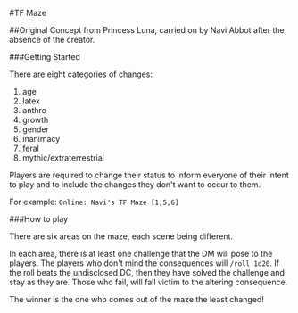 #TF Maze  

##Original Concept from Princess Luna, carried on by Navi Abbot after the absence of the creator.  

###Getting Started  

There are eight categories of changes:  
1. age  
2. latex  
3. anthro  
4. growth  
5. gender  
6. inanimacy  
7. feral  
8. mythic/extraterrestrial  

Players are required to change their status to inform everyone of their intent to play and to include the changes they don't want to occur to them.  

For example: ```Online: Navi's TF Maze [1,5,6]```  

###How to play  

There are six areas on the maze, each scene being different.  

In each area, there is at least one challenge that the DM will pose to the players. The players who don't mind the consequences will ```/roll 1d20```. If the roll beats the undisclosed DC, then they have solved the challenge and stay as they are. Those who fail, will fall victim to the altering consequence.  

The winner is the one who comes out of the maze the least changed!
